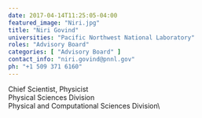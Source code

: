 ```yaml
---
date: 2017-04-14T11:25:05-04:00
featured_image: "Niri.jpg"
title: "Niri Govind"
universities: "Pacific Northwest National Laboratory"
roles: "Advisory Board"
categories: [ "Advisory Board" ]
contact_info: "niri.govind@pnnl.gov"
ph: "+1 509 371 6160"
---
```


Chief Scientist, Physicist\
Physical Sciences Division\
Physical and Computational Sciences Division\





